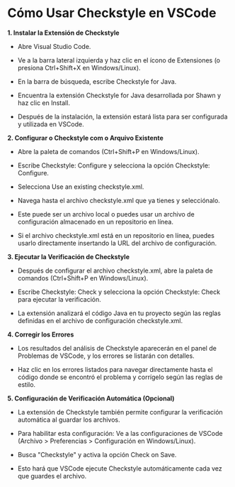 # Cómo Usar Checkstyle en VSCode

**1. Instalar la Extensión de Checkstyle**

* Abre Visual Studio Code.

* Ve a la barra lateral izquierda y haz clic en el ícono de Extensiones (o presiona Ctrl+Shift+X en Windows/Linux).

* En la barra de búsqueda, escribe Checkstyle for Java.

* Encuentra la extensión Checkstyle for Java desarrollada por Shawn y haz clic en Install.

* Después de la instalación, la extensión estará lista para ser configurada y utilizada en VSCode.


**2. Configurar o Checkstyle com o Arquivo Existente**

* Abre la paleta de comandos (Ctrl+Shift+P en Windows/Linux).

* Escribe Checkstyle: Configure y selecciona la opción Checkstyle: Configure.

* Selecciona Use an existing checkstyle.xml.

* Navega hasta el archivo checkstyle.xml que ya tienes y selecciónalo.

* Este puede ser un archivo local o puedes usar un archivo de configuración almacenado en un repositorio en línea.

* Si el archivo checkstyle.xml está en un repositorio en línea, puedes usarlo directamente insertando la URL del archivo de configuración.


**3. Ejecutar la Verificación de Checkstyle**

- Después de configurar el archivo checkstyle.xml, abre la paleta de comandos (Ctrl+Shift+P en Windows/Linux).

- Escribe Checkstyle: Check y selecciona la opción Checkstyle: Check para ejecutar la verificación.


- La extensión analizará el código Java en tu proyecto según las reglas definidas en el archivo de configuración checkstyle.xml.

**4. Corregir los Errores**

- Los resultados del análisis de Checkstyle aparecerán en el panel de Problemas de VSCode, y los errores se listarán con detalles.

- Haz clic en los errores listados para navegar directamente hasta el código donde se encontró el problema y corrígelo según las reglas de estilo.



**5.  Configuración de Verificación Automática (Opcional)**

- La extensión de Checkstyle también permite configurar la verificación automática al guardar los archivos.

- Para habilitar esta configuración: Ve a las configuraciones de VSCode (Archivo > Preferencias > Configuración en Windows/Linux).

- Busca "Checkstyle" y activa la opción Check on Save.

- Esto hará que VSCode ejecute Checkstyle automáticamente cada vez que guardes el archivo.